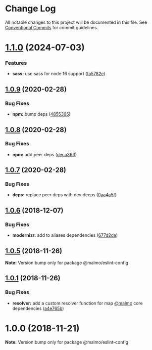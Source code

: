 # Change Log

All notable changes to this project will be documented in this file.
See [Conventional Commits](https://conventionalcommits.org) for commit guidelines.

# [1.1.0](https://github.com/lorenzomigliorero/malmo/compare/@malmo/eslint-config@1.0.9...@malmo/eslint-config@1.1.0) (2024-07-03)


### Features

* **sass:** use sass for node 16 support ([fa5782e](https://github.com/lorenzomigliorero/malmo/commit/fa5782e6488eb9dc27f89bbce16418090c3943f6))





## [1.0.9](https://github.com/lorenzomigliorero/malmo/compare/@malmo/eslint-config@1.0.8...@malmo/eslint-config@1.0.9) (2020-02-28)


### Bug Fixes

* **npm:** bump deps ([4855365](https://github.com/lorenzomigliorero/malmo/commit/48553659c8937e814befc05c8d237feed7168619))





## [1.0.8](https://github.com/lorenzomigliorero/malmo/compare/@malmo/eslint-config@1.0.7...@malmo/eslint-config@1.0.8) (2020-02-28)


### Bug Fixes

* **npm:** add peer deps ([deca363](https://github.com/lorenzomigliorero/malmo/commit/deca363d977ae665e400a7297ad22f26c808e0ea))





## [1.0.7](https://github.com/lorenzomigliorero/malmo/compare/@malmo/eslint-config@1.0.6...@malmo/eslint-config@1.0.7) (2020-02-28)


### Bug Fixes

* **deps:** replace peer deps with dev deeps ([0aa4a5f](https://github.com/lorenzomigliorero/malmo/commit/0aa4a5f3cd5d3ef3a17caf9da4d0893aaf2057b4))





## [1.0.6](https://github.com/lorenzomigliorero/malmo/compare/@malmo/eslint-config@1.0.5...@malmo/eslint-config@1.0.6) (2018-12-07)


### Bug Fixes

* **modernizr:** add to aliases dependencies ([677d2da](https://github.com/lorenzomigliorero/malmo/commit/677d2da))





## [1.0.5](https://github.com/lorenzomigliorero/malmo/compare/@malmo/eslint-config@1.0.1...@malmo/eslint-config@1.0.5) (2018-11-26)

**Note:** Version bump only for package @malmo/eslint-config





## [1.0.1](https://github.com/lorenzomigliorero/malmo/compare/@malmo/eslint-config@1.0.0...@malmo/eslint-config@1.0.1) (2018-11-26)


### Bug Fixes

* **resolver:** add a custom resolver function for map [@malmo](https://github.com/malmo) core dependencies ([a4e765b](https://github.com/lorenzomigliorero/malmo/commit/a4e765b))





# 1.0.0 (2018-11-21)

**Note:** Version bump only for package @malmo/eslint-config
